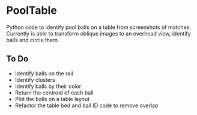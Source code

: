 # PoolTable

Python code to identify pool balls on a table from screenshots of matches. Currently is able to transform oblique images to an overhead view, identify balls and circle them.

## To Do

* Identify balls on the rail
* Identify clusters
* Identify balls by their color
* Return the centroid of each ball
* Plot the balls on a table layout
* Refactor the table bed and ball ID code to remove overlap



